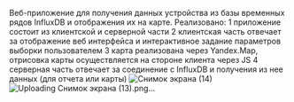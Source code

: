 Веб-приложение для получения данных устройства из базы временных рядов InfluxDB и отображения их на карте.
Реализовано:
1 приложение состоит из клиентской и серверной части
2 клиентская часть отвечает за отображение веб интерфейса и интерактивное задание параметров выборки пользователем
3 карта реализована через Yandex.Map, отрисовка карты осуществляется на стороне клиента черeз JS
4 серверная часть отвечает за соединение с InfluxDB и получения из нее данных (для отчета или карты)
![Снимок экрана (14)](https://github.com/user-attachments/assets/4d371bc7-68e1-4a6a-b620-a39ce232108c)
![Uploading Снимок экрана (13).png…]()


